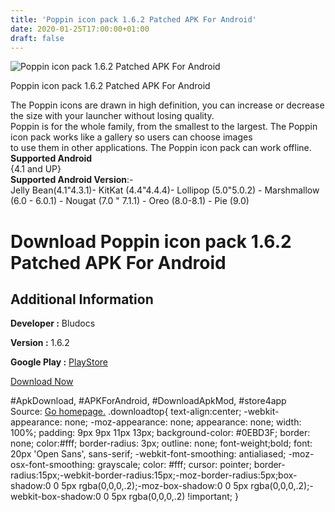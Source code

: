 ```yaml
---
title: 'Poppin icon pack 1.6.2 Patched APK For Android'
date: 2020-01-25T17:00:00+01:00
draft: false
---
```


![Poppin icon pack 1.6.2 Patched APK For Android](https://i0.wp.com/apkhome.net/wp-content/uploads/2020/01/Poppin-icon-pack-1.6.2-Patched.png "Poppin icon pack 1.6.2 Patched APK For Android")

  

Poppin icon pack 1.6.2 Patched APK For Android

The Poppin icons are drawn in high definition, you can increase or decrease the size with your launcher without losing quality.  
Poppin is for the whole family, from the smallest to the largest. The Poppin icon pack works like a gallery so users can choose images  
to use them in other applications. The Poppin icon pack can work offline.  
**Supported Android**  
{4.1 and UP}  
**Supported Android Version**:-  
Jelly Bean(4.1"4.3.1)- KitKat (4.4"4.4.4)- Lollipop (5.0"5.0.2) - Marshmallow (6.0 - 6.0.1) - Nougat (7.0 " 7.1.1) - Oreo (8.0-8.1) - Pie (9.0)

Download Poppin icon pack 1.6.2 Patched APK For Android
=======================================================

Additional Information
----------------------

**Developer :** Bludocs

**Version :** 1.6.2

**Google Play :** [PlayStore](https://play.google.com/store/apps/details?id=bludocs.iconpack.poppin)

  

[Download Now](https://store4app.co/post/poppin-icon-pack-1-6-2-patched-apk-for-android_1579876515)

  
#ApkDownload, #APKForAndroid, #DownloadApkMod, #store4app  
Source: [Go homepage.](https://store4app.co/post/poppin-icon-pack-1-6-2-patched-apk-for-android_1579876515) .downloadtop{ text-align:center; -webkit-appearance: none; -moz-appearance: none; appearance: none; width: 100%; padding: 9px 9px 11px 13px; background-color: #0EBD3F; border: none; color:#fff; border-radius: 3px; outline: none; font-weight;bold; font: 20px 'Open Sans', sans-serif; -webkit-font-smoothing: antialiased; -moz-osx-font-smoothing: grayscale; color: #fff; cursor: pointer; border-radius:15px;-webkit-border-radius:15px;-moz-border-radius:5px;box-shadow:0 0 5px rgba(0,0,0,.2);-moz-box-shadow:0 0 5px rgba(0,0,0,.2);-webkit-box-shadow:0 0 5px rgba(0,0,0,.2) !important; }
